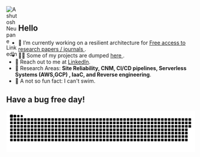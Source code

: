 
<a href="https://www.linkedin.com/in/ashutosh-neupane-7bab97161">
  <img align="left" alt="Ashutosh Neupane LinkedIn" width="32px" src="https://user-images.githubusercontent.com/38281651/213623258-4d63652f-788a-4053-96bb-568371fda63c.png" />
</a> 

</br>

<div>  
  <h2> Hello </h2>
  <ul>
<li>🔭 I’m currently working on a resilient architecture for <a target="_blank" href="https://spaces.qualcomm.com/"> Free access to research papers / journals </a>.</li> 
    <li>👨‍💻 Some of my projects are dumped <a href="https://github.com/adhinneupane"> here </a>.</li>
    <li>📝 Reach out to me at <a href="https://www.linkedin.com/in/ashutosh-neupane-7bab97161">LinkedIn</a>.</li>
    <li>💬 Research Areas: <strong> Site Reliability, CNM, CI/CD pipelines, Serverless Systems (AWS,GCP) , IaaC, and Reverse engineering</strong>.</li>
    <li>🎉 A not so fun fact: I can't swim. </li>
  </ul>
</div>

<h2>
Have a bug free day!
</h2>

<a href="https://github.com/adhinneupane"><img align="right" src="contributions.svg"></a>


